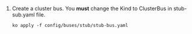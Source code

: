 
1. Create a cluster bus. You **must** change the Kind to ClusterBus in stub-sub.yaml file.

    ```shell
    ko apply -f config/buses/stub/stub-bus.yaml
    ```
    
